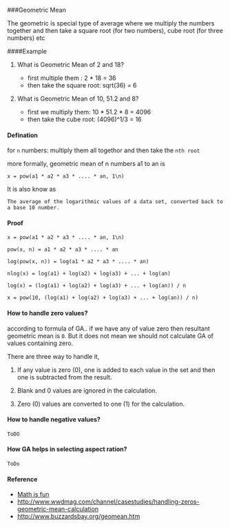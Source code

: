 ###Geometric Mean

The geometric is special type of average where we multiply the numbers together and then take a square root (for two numbers), cube root (for three numbers) etc

####Example
1. What is Geometric Mean of 2 and 18?
	* first multiple them : 2 * 18 = 36
	* then take the square root: sqrt(36) = 6 


2. What is Geometric Mean of 10, 51.2 and 8?
   * first we multiply them: 10 * 51.2 * 8 = 4096
   * then take the cube root: (4096)^1/3 = 16


#### Defination
for `n` numbers: multiply them all togethor and then take the `nth root`

more formally, geometric mean of n numbers a1 to an is
```
x = pow(a1 * a2 * a3 * .... * an, 1\n)
```
 
It is also know as 

```
The average of the logarithmic values of a data set, converted back to a base 10 number.
```

#### Proof
```
x = pow(a1 * a2 * a3 * .... * an, 1\n)

pow(x, n) = a1 * a2 * a3 * .... * an

log(pow(x, n)) = log(a1 * a2 * a3 * .... * an)

nlog(x) = log(a1) + log(a2) + log(a3) + ... + log(an)

log(x) = (log(a1) + log(a2) + log(a3) + ... + log(an)) / n

x = pow(10, (log(a1) + log(a2) + log(a3) + ... + log(an)) / n)
```

#### How to handle zero values?

according to formula of GA.. if we have any of value zero then resultant geometric mean is `0`. But it does not mean we should not calculate GA of values containing zero.

There are three way to handle it,

1. If any value is zero (0), one is added to each value in the set and then one is subtracted from the result.

2. Blank and 0 values are ignored in the calculation.

3. Zero (0) values are converted to one (1) for the calculation.

#### How to handle negative values?
`ToDO`

#### How GA helps in selecting aspect ration?
`ToDo`

#### Reference
* [Math is fun](https://www.mathsisfun.com/numbers/geometric-mean.html)
* http://www.wwdmag.com/channel/casestudies/handling-zeros-geometric-mean-calculation
* http://www.buzzardsbay.org/geomean.htm
